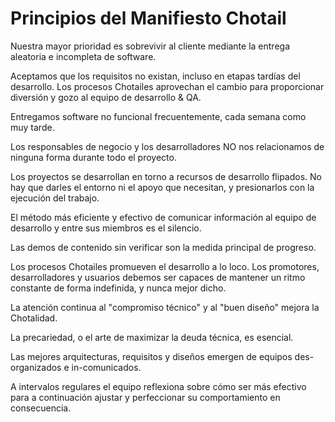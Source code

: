 # Principios del Manifiesto Chotail

Nuestra mayor prioridad es sobrevivir al cliente
mediante la entrega aleatoria e incompleta de software.

Aceptamos que los requisitos no existan, incluso en etapas 
tardías del desarrollo. Los procesos Chotailes aprovechan
el cambio para proporcionar diversión y gozo al equipo
de desarrollo & QA.

Entregamos software no funcional frecuentemente, 
cada semana como muy tarde. 

Los responsables de negocio y los desarrolladores
NO nos relacionamos de ninguna forma durante todo
el proyecto.

Los proyectos se desarrollan en torno a recursos de
desarrollo flipados. No hay que darles el entorno
ni el apoyo que necesitan, y presionarlos con la
ejecución del trabajo. 

El método más eficiente y efectivo de comunicar 
información al equipo de desarrollo y entre sus 
miembros es el silencio.

Las demos de contenido sin verificar son la medida
principal de progreso.

Los procesos Chotailes promueven el desarrollo 
a lo loco. Los promotores, desarrolladores y usuarios
debemos ser capaces de mantener un ritmo constante 
de forma indefinida, y nunca mejor dicho.

La atención continua al "compromiso técnico" y al 
"buen diseño" mejora la Chotalidad.

La precariedad, o el arte de maximizar la deuda
técnica, es esencial.

Las mejores arquitecturas, requisitos y diseños
emergen de equipos des-organizados e in-comunicados.

A intervalos regulares el equipo reflexiona sobre
cómo ser más efectivo para a continuación ajustar y
perfeccionar su comportamiento en consecuencia.
